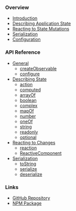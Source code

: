 ### Overview

* [Introduction](/README.md)
* [Describing Application State]()
* [Reacting to State Mutations]()
* [Serialization]()
* [Configuration]()

### API Reference

* [General]()
  * [createObservable](/docs/describing-state/createObservable.md)
  * [configure](/docs/configuration/configure.md)
* [Describing State]()
  * [action](/docs/describing-state/action.md)
  * [computed](/docs/describing-state/computed.md)
  * [arrayOf](/docs/describing-state/types/arrayOf.md)
  * [boolean](/docs/describing-state/types/boolean.md)
  * [complex](/docs/describing-state/types/complex.md)
  * [mapOf](/docs/describing-state/types/mapOf.md)
  * [number](/docs/describing-state/types/number.md)
  * [oneOf](/docs/describing-state/types/oneOf.md)
  * [string](/docs/describing-state/types/string.md)
  * [readonly](/docs/describing-state/modifiers/readonly.md)
  * [optional](/docs/describing-state/modifiers/optional.md)
* [Reacting to Changes]()
  * [reaction](/docs/reacting/reaction.md)
  * [ReactiveComponent](/docs/reacting/ReactiveComponent.md)
* [Serialization]()
  * [toString](/docs/serialization/toString.md)
  * [serialize](/docs/serialization/serialize.md)
  * [deserialize](/docs/serialization/deserialize.md)

### Links

* [GitHub Repository](https://github.com/fnxjs/fnx)
* [NPM Package](https://www.npmjs.com/package/fnx)
